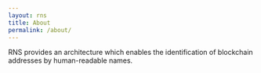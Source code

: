 ```yaml
---
layout: rns
title: About
permalink: /about/
---
```


RNS provides an architecture which enables the identification of blockchain addresses by human-readable names.
